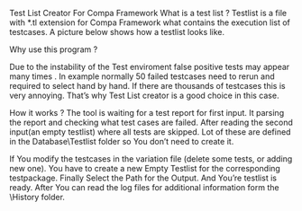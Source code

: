 Test List Creator For Compa Framework
What is a test list ?
Testlist is a file with *.tl extension for Compa Framework what contains the execution list of testcases. A picture below shows how a testlist looks like.

Why use this program ?

Due to the instability of the Test enviroment false positive tests may appear many times . In example normally 50 failed testcases need to rerun and required to select hand by hand. If there are thousands of testcases this is very annoying. That’s why Test List creator is a good choice in this case. 

How it works ?
The tool is waiting for a test report for first input. It parsing the report and checking what test cases are failed. After reading the second input(an empty testlist) where all tests are skipped. Lot of these are defined in the Database\Testlist folder so You don’t need to create it. 

If You modify the testcases in the variation file (delete some tests, or adding new one). You have to create a new Empty Testlist for the corresponding testpackage.
Finally Select the Path for the Output. And You’re testlist is ready. After You can read the log files for additional information form the \History folder.

 


